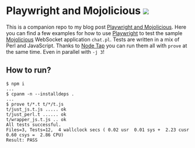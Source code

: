 # Playwright and Mojolicious [![](https://github.com/kraih/mojo-playwright/workflows/linux/badge.svg)](https://github.com/kraih/mojo-playwright/actions)

  This is a companion repo to my blog post
  [Playwright and Mojolicious](https://dev.to/kraih/playwright-and-mojolicious-21hn). Here you can find a few examples
  for how to use [Playwright](https://playwright.dev) to test the sample [Mojolicious](https://mojolicious.org)
  WebSocket application `chat.pl`. Tests are written in a mix of Perl and JavaScript. Thanks to
  [Node Tap](https://node-tap.org) you can run them all with `prove` at the same time. Even in parallel with `-j 3`!

## How to run?

    $ npm i
    ...
    $ cpanm -n --installdeps .
    ...
    $ prove t/*.t t/*/t.js
    t/just_js.t.js ..... ok   
    t/just_perl.t ...... ok   
    t/wrapper_js.t.js .. ok   
    All tests successful.
    Files=3, Tests=12,  4 wallclock secs ( 0.02 usr  0.01 sys +  2.23 cusr  0.60 csys =  2.86 CPU)
    Result: PASS
